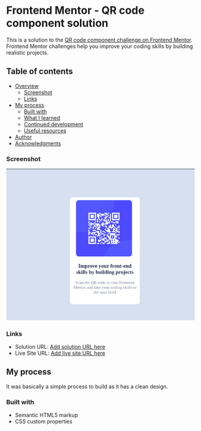 # Frontend Mentor - QR code component solution

This is a solution to the [QR code component challenge on Frontend Mentor](https://www.frontendmentor.io/challenges/qr-code-component-iux_sIO_H). Frontend Mentor challenges help you improve your coding skills by building realistic projects.

## Table of contents

- [Overview](#overview)
  - [Screenshot](#screenshot)
  - [Links](#links)
- [My process](#my-process)
  - [Built with](#built-with)
  - [What I learned](#what-i-learned)
  - [Continued development](#continued-development)
  - [Useful resources](#useful-resources)
- [Author](#author)
- [Acknowledgments](#acknowledgments)

### Screenshot

![](img/screenshot.png)

### Links

- Solution URL: [Add solution URL here](https://github.com/ubong-web/ubong-web.1.github.io)
- Live Site URL: [Add live site URL here](https://ubong-web.github.io)

## My process

It was basically a simple process to build
as it has a clean design.

### Built with

- Semantic HTML5 markup
- CSS custom properties
